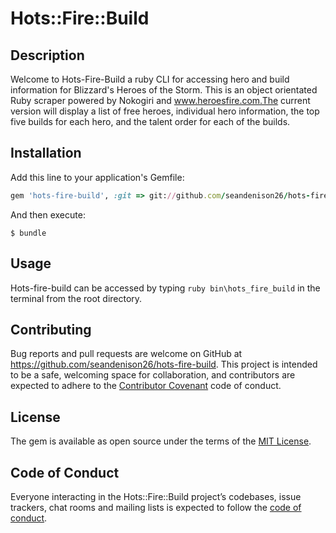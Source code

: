 # Hots::Fire::Build

## Description

Welcome to Hots-Fire-Build a ruby CLI for accessing hero and build information for Blizzard's Heroes of the Storm. This is an object orientated Ruby scraper powered by Nokogiri and www.heroesfire.com.The current version will display a list of free heroes, individual hero information, the top five builds for each hero, and the talent order for each of the builds. 


## Installation

Add this line to your application's Gemfile:

```ruby
gem 'hots-fire-build', :git => git://github.com/seandenison26/hots-fire-build-cli
```

And then execute:

    $ bundle

## Usage

Hots-fire-build can be accessed by typing `ruby bin\hots_fire_build` in the terminal from the root directory. 

## Contributing

Bug reports and pull requests are welcome on GitHub at https://github.com/seandenison26/hots-fire-build. This project is intended to be a safe, welcoming space for collaboration, and contributors are expected to adhere to the [Contributor Covenant](http://contributor-covenant.org) code of conduct.

## License

The gem is available as open source under the terms of the [MIT License](http://opensource.org/licenses/MIT).

## Code of Conduct

Everyone interacting in the Hots::Fire::Build project’s codebases, issue trackers, chat rooms and mailing lists is expected to follow the [code of conduct](https://github.com/[USERNAME]/hots-fire-build/blob/master/CODE_OF_CONDUCT.md).
